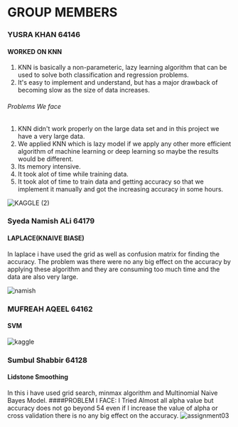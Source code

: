 # GROUP MEMBERS
### YUSRA KHAN 64146
#### WORKED ON KNN
1. KNN is basically a non-parameteric, lazy learning algorithm that can be used to solve both classification and regression problems.
2. It's easy to implement and understand, but has a major drawback of becoming slow as the size of data increases.
###### Problems We face
1. KNN didn't work properly on the large data set and in this project we have a very large data.
2. We applied KNN which is lazy model if we apply any other more efficient algorithm of machine learning or deep learning so maybe the results would be different.
3. Its memory intensive.
4. It took alot of time while training data.
5. It took alot of time to train data and getting accuracy so that we implement it manually and got the increasing accuracy in some hours. 




![KAGGLE (2)](https://user-images.githubusercontent.com/99583325/169516473-ed6ea807-ef0d-4b3f-85d9-67c9296dfd66.jpeg)


### Syeda Namish ALi 64179
#### LAPLACE(KNAIVE BIASE)
In laplace i have used the grid as well as confusion matrix for finding the accuracy. The problem was there were no any big effect on the accuracy by applying these algorithm and they are consuming too much time and the data are also very large.


![namish](https://user-images.githubusercontent.com/99584430/169521901-4ead8cbd-d1b1-4745-99f4-e5a3e67e5d6f.jpeg)


### MUFREAH AQEEL 64162
#### SVM
![kaggle](https://user-images.githubusercontent.com/99583155/169557921-5b51268b-ff25-42bc-8454-d686025c7152.JPG)

### Sumbul Shabbir 64128
#### Lidstone Smoothing
In this i have used grid search, minmax algorithm and Multinomial Naive Bayes Model.
####PROBLEM I FACE:
I Tried Almost all alpha value but accuracy does not go beyond 54 even if I increase the value of alpha or cross validation there is no any big effect on the accuracy. 
![assignment03](https://user-images.githubusercontent.com/99585437/169690182-6c4912b6-8f0e-47d2-bea1-f25c70e8436a.jpeg)

